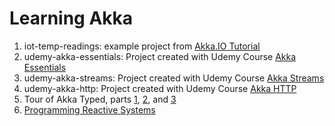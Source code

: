# Learning Akka

1. iot-temp-readings: example project from [Akka.IO Tutorial](https://doc.akka.io/docs/akka/current/guide/tutorial.html)
2. udemy-akka-essentials: Project created with Udemy Course [Akka Essentials](https://www.udemy.com/akka-essentials)
3. udemy-akka-streams: Project created with Udemy Course [Akka Streams](https://www.udemy.com/akka-streams)
4. udemy-akka-http: Project created with Udemy Course [Akka HTTP](https://www.udemy.com/akka-http/)
5. Tour of Akka Typed, parts [1](https://manuel.bernhardt.io/2019/07/11/tour-of-akka-typed-protocols-and-behaviors/), [2](https://manuel.bernhardt.io/2019/08/07/tour-of-akka-typed-message-adapters-ask-pattern-and-actor-discovery/), and [3](https://manuel.bernhardt.io/2019/10/07/tour-of-akka-typed-event-sourcing/)
6. [Programming Reactive Systems](https://www.coursera.org/learn/scala-akka-reactive)
